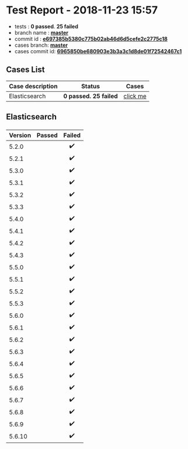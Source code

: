 # Test Report - 2018-11-23 15:57

- tests  : **0 passed**. **25 failed**
- branch name : **[master](https://github.com/apache/incubator-skywalking/tree/master)**
- commit id : **[e697385b5380c775b02ab46d6d5cefe2c2775c18](https://github.com/apache/incubator-skywalking/commit/e697385b5380c775b02ab46d6d5cefe2c2775c18)**
- cases branch: **[master](https://github.com/SkywalkingTest/skywalking-autotest-scenarios/tree/master)**
- cases commit id: **[6965850be680903e3b3a3c1d8de01f72542467c1](https://github.com/SkywalkingTest/skywalking-autotest-scenarios/commit/6965850be680903e3b3a3c1d8de01f72542467c1)**

## Cases List

| Case description | Status | Cases|
|:-----|:-----:|:-----:|
|Elasticsearch| **0 passed. 25 failed**| [click me](#elasticsearch) |

## Elasticsearch

### 
|  Version     | Passed | Failed|
|:------------- |:-------:|:-----:|
| 5.2.0  | |:heavy_check_mark:|
| 5.2.1  | |:heavy_check_mark:|
| 5.3.0  | |:heavy_check_mark:|
| 5.3.1  | |:heavy_check_mark:|
| 5.3.2  | |:heavy_check_mark:|
| 5.3.3  | |:heavy_check_mark:|
| 5.4.0  | |:heavy_check_mark:|
| 5.4.1  | |:heavy_check_mark:|
| 5.4.2  | |:heavy_check_mark:|
| 5.4.3  | |:heavy_check_mark:|
| 5.5.0  | |:heavy_check_mark:|
| 5.5.1  | |:heavy_check_mark:|
| 5.5.2  | |:heavy_check_mark:|
| 5.5.3  | |:heavy_check_mark:|
| 5.6.0  | |:heavy_check_mark:|
| 5.6.1  | |:heavy_check_mark:|
| 5.6.2  | |:heavy_check_mark:|
| 5.6.3  | |:heavy_check_mark:|
| 5.6.4  | |:heavy_check_mark:|
| 5.6.5  | |:heavy_check_mark:|
| 5.6.6  | |:heavy_check_mark:|
| 5.6.7  | |:heavy_check_mark:|
| 5.6.8  | |:heavy_check_mark:|
| 5.6.9  | |:heavy_check_mark:|
| 5.6.10  | |:heavy_check_mark:|

